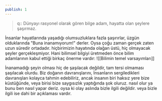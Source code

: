 ```yaml
---
publish: 1
---
```


>q:: Dünyayı rasyonel olarak gören bilge adam, hayatta olan şeylere şaşırmaz. 

İnsanlar hayatlarında yaşadığı olumsuzluklara fazla şaşırırlar, üzgün olduklarında "Buna inanamıyorum!" derler. Oysa çoğu zaman gerçek zaten uzun süredir ortadadır. hiçbirimizin hayatında olağan üstü, hiç olmayacak şeyler gerçekleşmiyor. Hani bilimsel bilgiyi üretmeden önce bilim adamlarının kabul ettiği birkaç önerme vardır:
![[Bilimin temel varsayımları]]

İnanamadığı şeyin olması hiç de şaşılacak değildir,  tam tersi olmaması şaşılacak olurdu. Biz doğanın davranışlarını, İnsanların sergiledikleri davranışları kolayca tahmin edebiliriz, ancak insanın biri haksız yere bize küstüğünde, veya birisi bize saygısızlık yaptığında şok oluruz. nasıl olur ya bunu ben nasıl yapar deriz. oysa ki olay aslında bizle ilgili değildir. veya bizle ilgili ise dahi bir açıklaması vardır. 